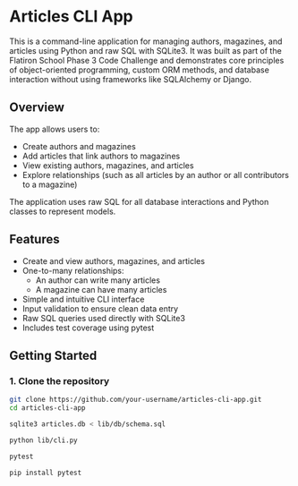 # Articles CLI App

This is a command-line application for managing authors, magazines, and articles using Python and raw SQL with SQLite3. It was built as part of the Flatiron School Phase 3 Code Challenge and demonstrates core principles of object-oriented programming, custom ORM methods, and database interaction without using frameworks like SQLAlchemy or Django.

## Overview

The app allows users to:

- Create authors and magazines
- Add articles that link authors to magazines
- View existing authors, magazines, and articles
- Explore relationships (such as all articles by an author or all contributors to a magazine)

The application uses raw SQL for all database interactions and Python classes to represent models.

## Features

- Create and view authors, magazines, and articles
- One-to-many relationships:
  - An author can write many articles
  - A magazine can have many articles
- Simple and intuitive CLI interface
- Input validation to ensure clean data entry
- Raw SQL queries used directly with SQLite3
- Includes test coverage using pytest

## Getting Started

### 1. Clone the repository

```bash
git clone https://github.com/your-username/articles-cli-app.git
cd articles-cli-app

sqlite3 articles.db < lib/db/schema.sql

python lib/cli.py

pytest

pip install pytest
